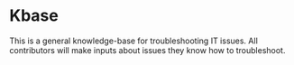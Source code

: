 # Kbase
This is a general knowledge-base for troubleshooting IT issues. All contributors will make inputs about issues they know how to troubleshoot.
